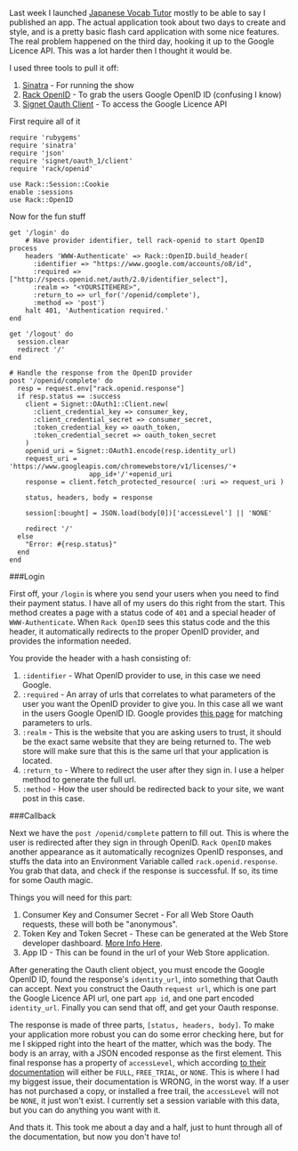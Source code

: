 Last week I launched [Japanese Vocab Tutor](https://chrome.google.com/webstore/detail/ldemblkooloonmjfiainhkhmmlelfnfb) mostly to be able to say I published an app.  The actual application took about two days to create and style, and is a pretty basic flash card application with some nice features.  The real problem happened on the third day, hooking it up to the Google Licence API.  This was a lot harder then I thought it would be.

I used three tools to pull it off:

1. [Sinatra](http://www.sinatrarb.com/) - For running the show
2. [Rack OpenID](https://github.com/josh/rack-openid) - To grab the users Google OpenID ID (confusing I know)
3. [Signet Oauth Client](http://signet.rubyforge.org/) - To access the Google Licence API

First require all of it

    require 'rubygems'
    require 'sinatra'
    require 'json'
    require 'signet/oauth_1/client'
    require 'rack/openid'

    use Rack::Session::Cookie
    enable :sessions
    use Rack::OpenID

Now for the fun stuff

    get '/login' do
        # Have provider identifier, tell rack-openid to start OpenID process
        headers 'WWW-Authenticate' => Rack::OpenID.build_header(
          :identifier => "https://www.google.com/accounts/o8/id",
          :required => ["http://specs.openid.net/auth/2.0/identifier_select"],
          :realm => "<YOURSITEHERE>",
          :return_to => url_for('/openid/complete'),
          :method => 'post')
        halt 401, 'Authentication required.'
    end

    get '/logout' do
      session.clear
      redirect '/'
    end

    # Handle the response from the OpenID provider
    post '/openid/complete' do
      resp = request.env["rack.openid.response"]
      if resp.status == :success
        client = Signet::OAuth1::Client.new(
          :client_credential_key => consumer_key,
          :client_credential_secret => consumer_secret,
          :token_credential_key => oauth_token,
          :token_credential_secret => oauth_token_secret
        )
        openid_uri = Signet::OAuth1.encode(resp.identity_url)
        request_uri =  'https://www.googleapis.com/chromewebstore/v1/licenses/'+
                        app_id+'/'+openid_uri
        response = client.fetch_protected_resource( :uri => request_uri )

        status, headers, body = response

        session[:bought] = JSON.load(body[0])['accessLevel'] || 'NONE'
        
        redirect '/'
      else
        "Error: #{resp.status}"
      end
    end

###Login

First off, your `/login` is where you send your users when you need to find 
their payment status.  I have all of my users do this right from the start.
This method creates a page with a status code of `401` and a special header of
`WWW-Authenticate`.  When `Rack OpenID` sees this status code and the this
header, it automatically redirects to the proper OpenID provider, and provides the
information needed.

You provide the header with a hash consisting of:

1. `:identifier` - What OpenID provider to use, in this case we need Google.
2. `:required` - An array of urls that correlates to what parameters of the user
   you want the OpenID provider to give you.  In this case all we want in the
   users Google OpenID ID.  Google provides [this page](http://code.google.com/apis/accounts/docs/OpenID.html) for matching parameters to urls.
3. `:realm` - This is the website that you are asking users to trust, it should
   be the exact same website that they are being returned to. The web store
   will make sure that this is the same url that your application is located.
4. `:return_to` - Where to redirect the user after they sign in.  I use
   a helper method to generate the full url.
5. `:method` - How the user should be redirected back to your site, we want
   post in this case.

###Callback

Next we have the `post /openid/complete` pattern to fill out.  This is where
the user is redirected after they sign in through OpenID.  `Rack OpenID` makes
another appearance as it automatically recognizes OpenID responses, and stuffs the
data into an Environment Variable called `rack.openid.response`.  You grab that
data, and check if the response is successful.  If so, its time for some Oauth
magic.

Things you will need for this part:

1. Consumer Key and Consumer Secret - For all Web Store Oauth requests, these
   will both be "anonymous".
2. Token Key and Token Secret - These can be generated at the Web Store
   developer dashboard.  [More Info Here](http://code.google.com/chrome/webstore/docs/check_for_payment.html#token).
3. App ID - This can be found in the url of your Web Store application.

After generating the Oauth client object, you must encode the Google OpenID ID,
found the response's `identity_url`, into something that Oauth can accept.
Next you construct the Oauth `request url`, which is one part the Google Licence
API url, one part `app id`, and one part encoded `identity_url`.  Finally you
can send that off, and get your Oauth response.

The response is made of three parts, `[status, headers, body]`. To make your
application more robust you can do some error checking here, but for me
I skipped right into the heart of the matter, which was the body.  The body is
an array, with a JSON encoded response as the first element. This final
response has a property of `accessLevel`, which according [to their
documentation](http://code.google.com/chrome/webstore/docs/check_for_payment.html#response)
will either be `FULL`, `FREE_TRIAL`, or `NONE`.  This is where I had my biggest
issue, their documentation is WRONG, in the worst way.  If a user has not
purchased a copy, or installed a free trail, the `accessLevel` will not be
`NONE`, it just won't exist.  I currently set a session variable with this data,
but you can do anything you want with it.

And thats it. This took me about a day and a half, just to hunt through all of
the documentation, but now you don't have to!
